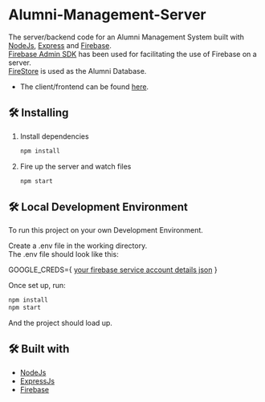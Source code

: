 # Alumni-Management-Server    

The server/backend code for an Alumni Management System built with [NodeJs](https://nodejs.dev/), [Express](https://expressjs.com/) and [Firebase](https://firebase.google.com/).        
[Firebase Admin SDK](https://firebase.google.com/docs/admin/setup) has been used for facilitating the use of Firebase on a server.    
[FireStore](https://firebase.google.com/docs/firestore) is used as the Alumni Database.   

- The client/frontend can be found [here](https://github.com/Neyen108/Alumni-Management-Client).      

## 🛠 Installing     
1. Install dependencies     

   ```bash
   npm install
   ```     

2. Fire up the server and watch files      

   ```bash
   npm start
   ```    
   
## 🛠 Local Development Environment     

   To run this project on your own Development Environment.      
  
   Create a .env file in the working directory.     
   The .env file should look like this:
  
   GOOGLE_CREDS={ [your firebase service account details json](https://firebase.google.com/docs/admin/setup#initialize-sdk) }        
   
   Once set up, run:
   ```bash
   npm install
   npm start
   ```
   And the project should load up.     

## 🛠 Built with   

- [NodeJs](https://nodejs.dev/)      
- [ExpressJs](https://expressjs.com/)   
- [Firebase](https://firebase.google.com/)    
